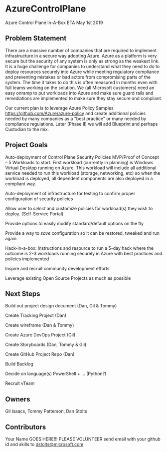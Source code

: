 # AzureControlPlane
Azure Control Plane In-A-Box   ETA May 1st 2019

## Problem Statement
There are a massive number of companies that are required to implement infrastructure in a secure way adopting Azure.  Azure as a platform is very secure but the security of any system is only as strong as the weakest link.  It is a huge challenge for companies to understand what they need to do to deploy resources securely into Azure while meeting regulatory compliance and preventing mistakes or bad actors from compromising parts of the system.  The time it takes to do this is often measured in months even with full teams working on the solution.  We (all Microsoft customers) need an easy onramp to put workloads into Azure and make sure guard rails and remediations are implemented to make sure they stay secure and compliant.   

Our current plan is to leverage Azure Policy Samples https://github.com/Azure/azure-policy and create additional policies needed by many companies as a "best practice" or many needed by compliance regulations. Later (Phase II) we will add Blueprint and perhaps Custodian to the mix.

## Project Goals
Auto-deployment of Control Plane Security Policies MVP/Proof of Concept – 5 Workloads to start.  First workload (currently in planning) is Windows Virtual Desktop running on Azure.  This workload will include all additional service needed to run this workload (storage, networking, etc) so when the workload is deployed, all dependent components are also deployed in a compliant way.

Auto-deployment of infrastructure for testing to confirm proper configuration of security policies

Allow user to *select* and customize policies for workload(s) they wish to deploy. (Self-Service Portal)

Provide options to easily modify standard/default options on the fly

Provide a way to *save* configuration so it can be restored, tweaked and run again

Hack-in-a-box: Instructions and resource to run a 5-day hack where the outcome is 2-3 workloads running securely in Azure with best practices and policies implemented

Inspire and recruit community development efforts

Leverage existing Open Source Projects as much as possible


## Next Steps
Build out project design document (Dan, Gil & Tommy)

Create Tracking Project (Dan)

Create wireframe (Dan & Tommy)

Create Azure DevOps Project (Gil)

Create Storyboards (Dan, Tommy & Gil)

Create GitHub Project Repo (Dan)

Build Backlog

Decide on language(s)  PowerShell + … (Python?)

Recruit vTeam

## Owners 
Gil Isaacs, Tommy Patterson, Dan Stolts

## Contributors  
Your Name GOES HERE!!! PLEASE VOLUNTEER  send email with your github id and skills to dstolts@microsoft.com

